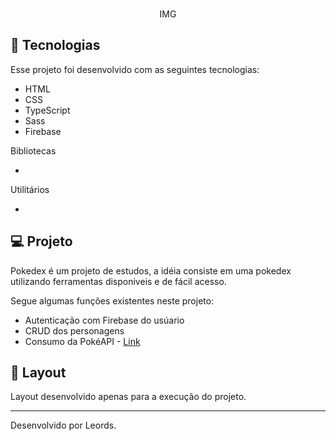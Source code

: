 


<br>

<p align="center">
  IMG
</p>

## 🚀 Tecnologias

Esse projeto foi desenvolvido com as seguintes tecnologias:

- HTML
- CSS
- TypeScript
- Sass
- Firebase

Bibliotecas

- 

Utilitários

- 

## 💻 Projeto

Pokedex é um projeto de estudos, a idéia consiste em uma pokedex utilizando ferramentas disponiveis e de fácil acesso.

Segue algumas funções existentes neste projeto:

- Autenticação com Firebase do usúario
- CRUD dos personagens 
- Consumo da PokéAPI - [Link](https://pokeapi.co/)

## 🔖 Layout

Layout desenvolvido apenas para a execução do projeto. 

---

Desenvolvido por Leords.
